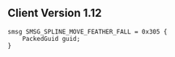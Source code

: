 ## Client Version 1.12

```rust,ignore
smsg SMSG_SPLINE_MOVE_FEATHER_FALL = 0x305 {
    PackedGuid guid;    
}

```
